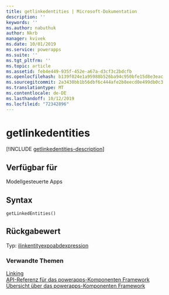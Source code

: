 ```yaml
---
title: getlinkedentities | Microsoft-Dokumentation
description: ''
keywords: ''
ms.author: nabuthuk
author: Nkrb
manager: kvivek
ms.date: 10/01/2019
ms.service: powerapps
ms.suite: ''
ms.tgt_pltfrm: ''
ms.topic: article
ms.assetid: feb4e449-935f-452e-a67a-d3cf3c2bdcfb
ms.openlocfilehash: b139f024e1a95988b526ba94c950bfe15d8e3eac
ms.sourcegitcommit: 2a3430bb1b56dbf6c444afe2b8eecd0e499db0c3
ms.translationtype: MT
ms.contentlocale: de-DE
ms.lasthandoff: 10/12/2019
ms.locfileid: "72342896"
---
```

# <a name="getlinkedentities"></a>getlinkedentities

[!INCLUDE [getlinkedentities-description](includes/getlinkedentities-description.md)]

## <a name="available-for"></a>Verfügbar für 

Modellgesteuerte Apps

## <a name="syntax"></a>Syntax

`getLinkedEntities()`

## <a name="return-value"></a>Rückgabewert

Typ: [ilinkentityexpoabdexpression](../ilinkentityexposedexpression.md)


### <a name="related-topics"></a>Verwandte Themen

[Linking](../linking.md)<br/>
[API-Referenz für das powerapps-Komponenten Framework](../../reference/index.md)<br/>
[Übersicht über das powerapps-Komponenten Framework](../../overview.md)